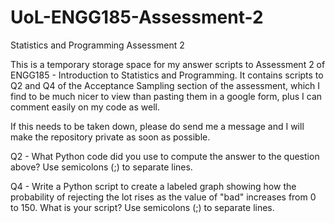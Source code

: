# UoL-ENGG185-Assessment-2
Statistics and Programming Assessment 2

This is a temporary storage space for my answer scripts to Assessment 2 of ENGG185 - Introduction to Statistics and Programming. It contains scripts to Q2 and Q4 of the Acceptance Sampling section of the assessment, which I find to be much nicer to view than pasting them in a google form, plus I can comment easily on my code as well.

If this needs to be taken down, please do send me a message and I will make the repository private as soon as possible.

Q2 - What Python code did you use to compute the answer to the question above? Use semicolons (;) to separate lines.

Q4 - Write a Python script to create a labeled graph showing how the probability of rejecting the lot rises as the value of "bad" increases from 0 to 150. What is your script? Use semicolons (;) to separate lines.

